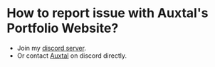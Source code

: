 # How to report issue with Auxtal's Portfolio Website?

- Join my [discord server](https://dsc.gg/Auxtal).
- Or contact [Auxtal](https://discord.com/users/327745755789918208) on discord directly.
